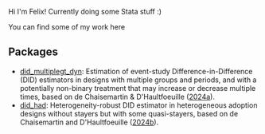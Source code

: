 Hi I'm Felix!
Currently doing some Stata stuff :)


You can find some of my work here

## Packages
- [did_multiplegt_dyn](https://github.com/chaisemartinPackages/did_multiplegt_dyn.git): Estimation of event-study Difference-in-Difference (DID) estimators in designs with multiple groups and periods, and with a potentially non-binary treatment that may increase or decrease multiple times, based on de Chaisemartin & D'Haultfoeuille ([2024a](https://papers.ssrn.com/sol3/papers.cfm?abstract_id=3731856)).
- [did_had](https://github.com/chaisemartinPackages/did_had): Heterogeneity-robust DID estimator in heterogeneous adoption designs without stayers but with some quasi-stayers, based on de Chaisemartin and D'Haultfoeuille ([2024b](https://papers.ssrn.com/sol3/papers.cfm?abstract_id=4284811)). 
